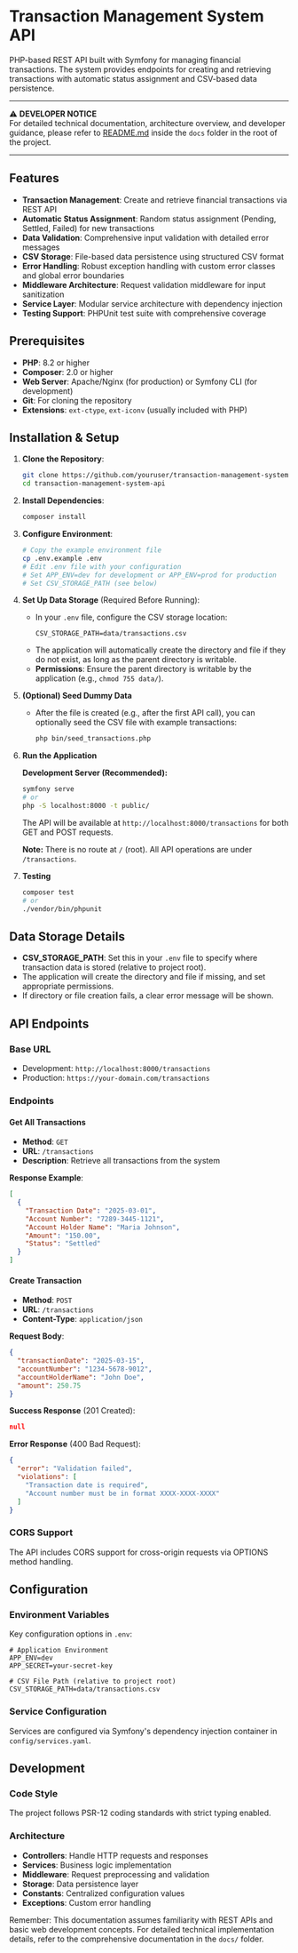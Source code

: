 # Transaction Management System API

PHP-based REST API built with Symfony for managing financial transactions. The system provides endpoints for creating and retrieving transactions with automatic status assignment and CSV-based data persistence.

---

⚠️ **DEVELOPER NOTICE**  
For detailed technical documentation, architecture overview, and developer guidance, please refer to [README.md](docs/README.md) inside the `docs` folder in the root of the project.

---

## Features

- **Transaction Management**: Create and retrieve financial transactions via REST API
- **Automatic Status Assignment**: Random status assignment (Pending, Settled, Failed) for new transactions
- **Data Validation**: Comprehensive input validation with detailed error messages
- **CSV Storage**: File-based data persistence using structured CSV format
- **Error Handling**: Robust exception handling with custom error classes and global error boundaries
- **Middleware Architecture**: Request validation middleware for input sanitization
- **Service Layer**: Modular service architecture with dependency injection
- **Testing Support**: PHPUnit test suite with comprehensive coverage

## Prerequisites

- **PHP**: 8.2 or higher
- **Composer**: 2.0 or higher
- **Web Server**: Apache/Nginx (for production) or Symfony CLI (for development)
- **Git**: For cloning the repository
- **Extensions**: `ext-ctype`, `ext-iconv` (usually included with PHP)

## Installation & Setup

1. **Clone the Repository**:
   ```bash
   git clone https://github.com/youruser/transaction-management-system-api.git
   cd transaction-management-system-api
   ```

2. **Install Dependencies**:
   ```bash
   composer install
   ```

3. **Configure Environment**:
   ```bash
   # Copy the example environment file
   cp .env.example .env
   # Edit .env file with your configuration
   # Set APP_ENV=dev for development or APP_ENV=prod for production
   # Set CSV_STORAGE_PATH (see below)
   ```

4. **Set Up Data Storage** (Required Before Running):
   - In your `.env` file, configure the CSV storage location:
     ```env
     CSV_STORAGE_PATH=data/transactions.csv
     ```
   - The application will automatically create the directory and file if they do not exist, as long as the parent directory is writable.
   - **Permissions**: Ensure the parent directory is writable by the application (e.g., `chmod 755 data/`).

5. **(Optional) Seed Dummy Data**
   - After the file is created (e.g., after the first API call), you can optionally seed the CSV file with example transactions:
     ```bash
     php bin/seed_transactions.php
     ```

6. **Run the Application**

   **Development Server (Recommended):**
   ```bash
   symfony serve
   # or
   php -S localhost:8000 -t public/
   ```
   The API will be available at `http://localhost:8000/transactions` for both GET and POST requests.

   **Note:** There is no route at `/` (root). All API operations are under `/transactions`.

7. **Testing**
   ```bash
   composer test
   # or
   ./vendor/bin/phpunit
   ```

## Data Storage Details

- **CSV_STORAGE_PATH**: Set this in your `.env` file to specify where transaction data is stored (relative to project root).
- The application will create the directory and file if missing, and set appropriate permissions.
- If directory or file creation fails, a clear error message will be shown.

## API Endpoints

### Base URL
- Development: `http://localhost:8000/transactions`
- Production: `https://your-domain.com/transactions`

### Endpoints

#### Get All Transactions
- **Method**: `GET`
- **URL**: `/transactions`
- **Description**: Retrieve all transactions from the system

**Response Example**:
```json
[
  {
    "Transaction Date": "2025-03-01",
    "Account Number": "7289-3445-1121",
    "Account Holder Name": "Maria Johnson",
    "Amount": "150.00",
    "Status": "Settled"
  }
]
```

#### Create Transaction
- **Method**: `POST`
- **URL**: `/transactions`
- **Content-Type**: `application/json`

**Request Body**:
```json
{
  "transactionDate": "2025-03-15",
  "accountNumber": "1234-5678-9012",
  "accountHolderName": "John Doe",
  "amount": 250.75
}
```

**Success Response** (201 Created):
```json
null
```

**Error Response** (400 Bad Request):
```json
{
  "error": "Validation failed",
  "violations": [
    "Transaction date is required",
    "Account number must be in format XXXX-XXXX-XXXX"
  ]
}
```

### CORS Support
The API includes CORS support for cross-origin requests via OPTIONS method handling.

## Configuration

### Environment Variables

Key configuration options in `.env`:

```env
# Application Environment
APP_ENV=dev
APP_SECRET=your-secret-key

# CSV File Path (relative to project root)
CSV_STORAGE_PATH=data/transactions.csv
```

### Service Configuration

Services are configured via Symfony's dependency injection container in `config/services.yaml`.

## Development

### Code Style
The project follows PSR-12 coding standards with strict typing enabled.

### Architecture
- **Controllers**: Handle HTTP requests and responses
- **Services**: Business logic implementation
- **Middleware**: Request preprocessing and validation
- **Storage**: Data persistence layer
- **Constants**: Centralized configuration values
- **Exceptions**: Custom error handling

Remember: This documentation assumes familiarity with REST APIs and basic web development concepts. For detailed technical implementation details, refer to the comprehensive documentation in the `docs/` folder.
